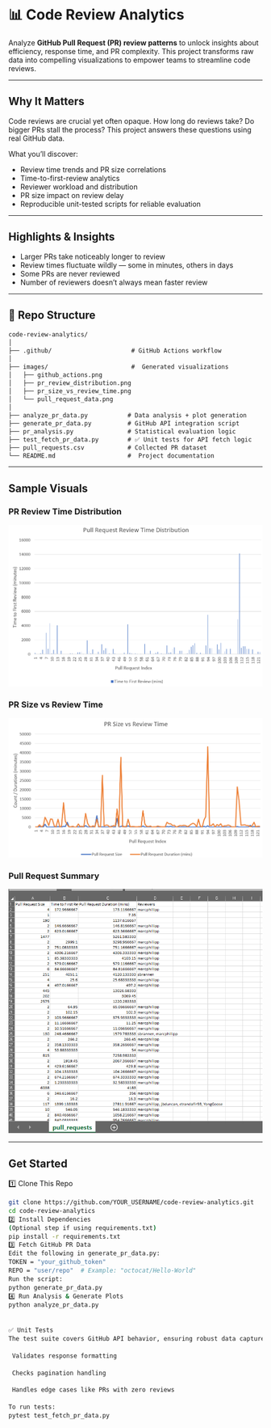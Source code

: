 # 📊 Code Review Analytics

Analyze **GitHub Pull Request (PR) review patterns** to unlock insights about efficiency, response time, and PR complexity. This project transforms raw data into compelling visualizations to empower teams to streamline code reviews.

---

##  Why It Matters

Code reviews are crucial yet often opaque. How long do reviews take? Do bigger PRs stall the process? This project answers these questions using real GitHub data.

 What you’ll discover:

-  Review time trends and PR size correlations  
-  Time-to-first-review analytics  
-  Reviewer workload and distribution  
-  PR size impact on review delay  
-  Reproducible unit-tested scripts for reliable evaluation  

---

##  Highlights & Insights

-  Larger PRs take noticeably longer to review  
-  Review times fluctuate wildly — some in minutes, others in days  
-  Some PRs are never reviewed  
-  Number of reviewers doesn’t always mean faster review  

---

## 📂 Repo Structure

```
code-review-analytics/
│
├── .github/                      # GitHub Actions workflow
│
├── images/                       #  Generated visualizations
│   ├── github_actions.png
│   ├── pr_review_distribution.png
│   ├── pr_size_vs_review_time.png
│   └── pull_request_data.png
│
├── analyze_pr_data.py           # Data analysis + plot generation
├── generate_pr_data.py          # GitHub API integration script
├── pr_analysis.py               # Statistical evaluation logic
├── test_fetch_pr_data.py        # ✅ Unit tests for API fetch logic
├── pull_requests.csv            # Collected PR dataset
└── README.md                    #  Project documentation
```

---

##  Sample Visuals

### PR Review Time Distribution  
![Review Time Distribution](images/pr_review_distribution.png)

### PR Size vs Review Time  
![PR Size vs Time](images/pr_size_vs_review_time.png)

### Pull Request Summary  
![PR Summary](images/pull_request_data.png)

---

##  Get Started

 1️⃣ Clone This Repo
```bash
git clone https://github.com/YOUR_USERNAME/code-review-analytics.git
cd code-review-analytics
2️⃣ Install Dependencies
(Optional step if using requirements.txt)
pip install -r requirements.txt
3️⃣ Fetch GitHub PR Data
Edit the following in generate_pr_data.py:
TOKEN = "your_github_token"
REPO = "user/repo"  # Example: "octocat/Hello-World"
Run the script:
python generate_pr_data.py
4️⃣ Run Analysis & Generate Plots
python analyze_pr_data.py


✅ Unit Tests
The test suite covers GitHub API behavior, ensuring robust data capture.

 Validates response formatting

 Checks pagination handling

 Handles edge cases like PRs with zero reviews

To run tests:
pytest test_fetch_pr_data.py





